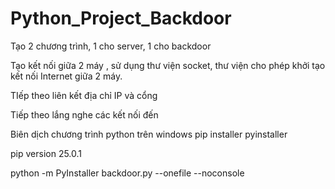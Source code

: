 # Python_Project_Backdoor

Tạo 2 chương trình, 1 cho server, 1 cho backdoor

Tạo kết nối giữa 2 máy , sử dụng thư viện socket, thư viện cho phép khởi tạo kết nối Internet giữa 2 máy. 

TIếp theo liên kết địa chỉ IP và cổng

Tiếp theo lắng nghe các kết nối đến 


Biên dịch chương trình python trên windows
pip installer pyinstaller 

pip version 25.0.1

python -m PyInstaller backdoor.py --onefile --noconsole

